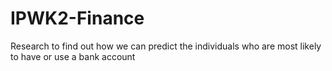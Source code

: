 # IPWK2-Finance
Research to find out how we can predict the individuals who are most likely to have or use a bank account

